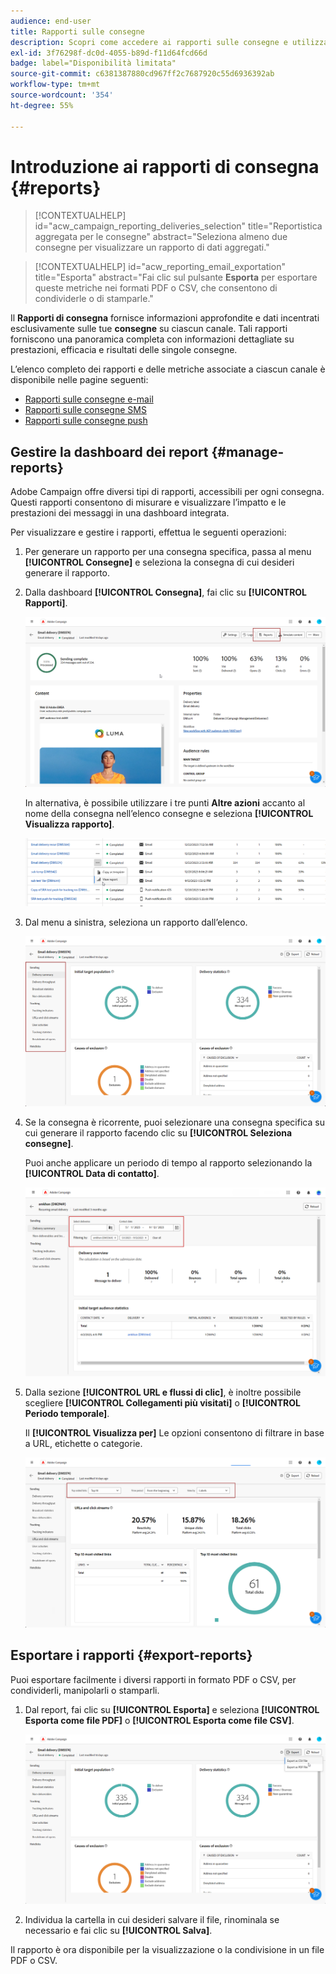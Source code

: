 ```yaml
---
audience: end-user
title: Rapporti sulle consegne
description: Scopri come accedere ai rapporti sulle consegne e utilizzarli
exl-id: 3f76298f-dc0d-4055-b89d-f11d64fcd66d
badge: label="Disponibilità limitata"
source-git-commit: c6381387880cd967ff2c7687920c55d6936392ab
workflow-type: tm+mt
source-wordcount: '354'
ht-degree: 55%

---
```


# Introduzione ai rapporti di consegna {#reports}

>[!CONTEXTUALHELP]
>id="acw_campaign_reporting_deliveries_selection"
>title="Reportistica aggregata per le consegne"
>abstract="Seleziona almeno due consegne per visualizzare un rapporto di dati aggregati."

>[!CONTEXTUALHELP]
>id="acw_reporting_email_exportation"
>title="Esporta"
>abstract="Fai clic sul pulsante **Esporta** per esportare queste metriche nei formati PDF o CSV, che consentono di condividerle o di stamparle."

Il **Rapporti di consegna** fornisce informazioni approfondite e dati incentrati esclusivamente sulle tue **consegne** su ciascun canale. Tali rapporti forniscono una panoramica completa con informazioni dettagliate su prestazioni, efficacia e risultati delle singole consegne.

L’elenco completo dei rapporti e delle metriche associate a ciascun canale è disponibile nelle pagine seguenti:

* [Rapporti sulle consegne e-mail](email-report.md)
* [Rapporti sulle consegne SMS](sms-report.md)
* [Rapporti sulle consegne push](push-report.md)

## Gestire la dashboard dei report {#manage-reports}

Adobe Campaign offre diversi tipi di rapporti, accessibili per ogni consegna. Questi rapporti consentono di misurare e visualizzare l’impatto e le prestazioni dei messaggi in una dashboard integrata.

Per visualizzare e gestire i rapporti, effettua le seguenti operazioni:

1. Per generare un rapporto per una consegna specifica, passa al menu **[!UICONTROL Consegne]** e seleziona la consegna di cui desideri generare il rapporto.

1. Dalla dashboard **[!UICONTROL Consegna]**, fai clic su **[!UICONTROL Rapporti]**.

   ![](assets/manage_delivery_report_1.png)

   In alternativa, è possibile utilizzare i tre punti **Altre azioni** accanto al nome della consegna nell’elenco consegne e seleziona **[!UICONTROL Visualizza rapporto]**.

   ![](assets/manage_delivery_report_2.png)

1. Dal menu a sinistra, seleziona un rapporto dall’elenco.

   ![](assets/manage_delivery_report_3.png)

1. Se la consegna è ricorrente, puoi selezionare una consegna specifica su cui generare il rapporto facendo clic su **[!UICONTROL Seleziona consegne]**.

   Puoi anche applicare un periodo di tempo al rapporto selezionando la **[!UICONTROL Data di contatto]**.

   ![](assets/delivery-recurring.png)

1. Dalla sezione **[!UICONTROL URL e flussi di clic]**, è inoltre possibile scegliere **[!UICONTROL Collegamenti più visitati]** o **[!UICONTROL Periodo temporale]**.

   Il **[!UICONTROL Visualizza per]** Le opzioni consentono di filtrare in base a URL, etichette o categorie.

   ![](assets/manage_delivery_report_5.png)

## Esportare i rapporti {#export-reports}

Puoi esportare facilmente i diversi rapporti in formato PDF o CSV, per condividerli, manipolarli o stamparli.

1. Dal report, fai clic su **[!UICONTROL Esporta]** e seleziona **[!UICONTROL Esporta come file PDF]** o **[!UICONTROL Esporta come file CSV]**.

   ![](assets/export_delivery_report.png)

1. Individua la cartella in cui desideri salvare il file, rinominala se necessario e fai clic su **[!UICONTROL Salva]**.

Il rapporto è ora disponibile per la visualizzazione o la condivisione in un file PDF o CSV.

